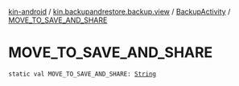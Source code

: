 [kin-android](../../index.md) / [kin.backupandrestore.backup.view](../index.md) / [BackupActivity](index.md) / [MOVE_TO_SAVE_AND_SHARE](./-m-o-v-e_-t-o_-s-a-v-e_-a-n-d_-s-h-a-r-e.md)

# MOVE_TO_SAVE_AND_SHARE

`static val MOVE_TO_SAVE_AND_SHARE: `[`String`](https://kotlinlang.org/api/latest/jvm/stdlib/kotlin/-string/index.html)
